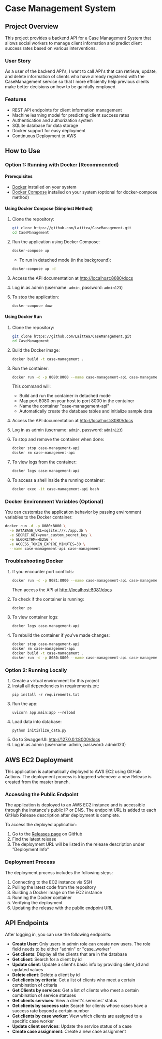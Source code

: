 # Case Management System

## Project Overview
This project provides a backend API for a Case Management System that allows social workers to manage client information and predict client success rates based on various interventions.

### User Story
As a user of the backend API's, I want to call API's that can retrieve, update, and delete information of clients who have already registered with the CaseManagement service so that I more efficiently help previous clients make better decisions on how to be gainfully employed.

### Features
- REST API endpoints for client information management
- Machine learning model for predicting client success rates
- Authentication and authorization system
- SQLite database for data storage
- Docker support for easy deployment
- Continuous Deployment to AWS

## How to Use

### Option 1: Running with Docker (Recommended)

#### Prerequisites
- [Docker](https://docs.docker.com/get-docker/) installed on your system
- [Docker Compose](https://docs.docker.com/compose/install/) installed on your system (optional for docker-compose method)

#### Using Docker Compose (Simplest Method)

1. Clone the repository:
   ```bash
   git clone https://github.com/Laittea/CaseManagement.git
   cd CaseManagement
   ```

2. Run the application using Docker Compose:
   ```bash
   docker-compose up
   ```

   - To run in detached mode (in the background):
   ```bash
   docker-compose up -d
   ```

3. Access the API documentation at [http://localhost:8080/docs](http://localhost:8080/docs)

4. Log in as admin (username: `admin`, password: `admin123`)

5. To stop the application:
   ```bash
   docker-compose down
   ```

#### Using Docker Run

1. Clone the repository:
   ```bash
   git clone https://github.com/Laittea/CaseManagement.git
   cd CaseManagement
   ```

2. Build the Docker image:
   ```bash
   docker build -t case-management .
   ```

3. Run the container:
   ```bash
   docker run -d -p 8080:8000 --name case-management-api case-management
   ```

   This command will:
   - Build and run the container in detached mode
   - Map port 8080 on your host to port 8000 in the container
   - Name the container "case-management-api"
   - Automatically create the database tables and initialize sample data

4. Access the API documentation at [http://localhost:8080/docs](http://localhost:8080/docs)

5. Log in as admin (username: `admin`, password: `admin123`)

6. To stop and remove the container when done:
   ```bash
   docker stop case-management-api
   docker rm case-management-api
   ```

7. To view logs from the container:
   ```bash
   docker logs case-management-api
   ```

8. To access a shell inside the running container:
   ```bash
   docker exec -it case-management-api bash
   ```

### Docker Environment Variables (Optional)

You can customize the application behavior by passing environment variables to the Docker container:

```bash
docker run -d -p 8080:8000 \
  -e DATABASE_URL=sqlite:///./app.db \
  -e SECRET_KEY=your_custom_secret_key \
  -e ALGORITHM=HS256 \
  -e ACCESS_TOKEN_EXPIRE_MINUTES=30 \
  --name case-management-api case-management
```

### Troubleshooting Docker

1. If you encounter port conflicts:
   ```bash
   docker run -d -p 8081:8000 --name case-management-api case-management
   ```
   Then access the API at [http://localhost:8081/docs](http://localhost:8081/docs)

2. To check if the container is running:
   ```bash
   docker ps
   ```

3. To view container logs:
   ```bash
   docker logs case-management-api
   ```

4. To rebuild the container if you've made changes:
   ```bash
   docker stop case-management-api
   docker rm case-management-api
   docker build -t case-management .
   docker run -d -p 8080:8000 --name case-management-api case-management
   ```

### Option 2: Running Locally

1. Create a virtual environment for this project
2. Install all dependencies in requirements.txt:
   ```
   pip install -r requirements.txt
   ```
3. Run the app:
   ```
   uvicorn app.main:app --reload
   ```
4. Load data into database:
   ```
   python initialize_data.py
   ```
5. Go to SwaggerUI: http://127.0.0.1:8000/docs
6. Log in as admin (username: admin, password: admin123)

## AWS EC2 Deployment

This application is automatically deployed to AWS EC2 using GitHub Actions. The deployment process is triggered whenever a new Release is created from the master branch.

### Accessing the Public Endpoint

The application is deployed to an AWS EC2 instance and is accessible through the instance's public IP or DNS. The endpoint URL is added to each GitHub Release description after deployment is complete.

To access the deployed application:
1. Go to the [Releases page](https://github.com/Laittea/CaseManagement/releases) on GitHub
2. Find the latest release
3. The deployment URL will be listed in the release description under "Deployment Info"

### Deployment Process

The deployment process includes the following steps:
1. Connecting to the EC2 instance via SSH
2. Pulling the latest code from the repository
3. Building a Docker image on the EC2 instance
4. Running the Docker container
5. Verifying the deployment
6. Updating the release with the public endpoint URL

## API Endpoints
After logging in, you can use the following endpoints:
- **Create User**: Only users in admin role can create new users. The role field needs to be either "admin" or "case_worker"
- **Get clients**: Display all the clients that are in the database
- **Get client**: Search for a client by id
- **Update client**: Update a client's basic info by providing client_id and updated values
- **Delete client**: Delete a client by id
- **Get clients by criteria**: Get a list of clients who meet a certain combination of criteria
- **Get Clients by services**: Get a list of clients who meet a certain combination of service statuses
- **Get clients services**: View a client's services' status
- **Get clients by success rate**: Search for clients whose cases have a success rate beyond a certain number
- **Get clients by case worker**: View which clients are assigned to a specific case worker
- **Update client services**: Update the service status of a case
- **Create case assignment**: Create a new case assignment
